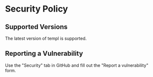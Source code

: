 # Security Policy

## Supported Versions

The latest version of templ is supported.

## Reporting a Vulnerability

Use the "Security" tab in GitHub and fill out the "Report a vulnerability" form.
